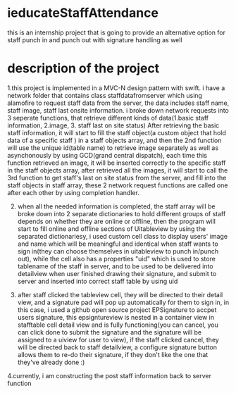 # ieducateStaffAttendance
this is an internship project that is going to provide an alternative option for staff punch in and punch out with signature handling as well

# description of the project

1.this project is implemented in a MVC-N design pattern with swift. i have a network folder that contains class staffdatafromserver which using alamofire to request staff data from the server, 
the data includes staff name, staff image, staff last onsite information. i broke down network requests into 3 seperate functions, that retrieve different kinds of data(1.basic staff information, 2.image, 3. staff last on site status)
After retrieving the basic staff information, it will start to fill the staff object(a custom object that hold data of a specific staff ) in a staff objects array, and then the 2nd function will use the unique id(table name) to retrieve image separately as well as 
asynchonously by using GCD(grand central dispatch), each time this function retrieved an image, it will be inserted correctly to the specific staff in the staff objects array, after retrieved all the images,
it will start to call the 3rd function to get staff's last on site status from the server, and fill into the staff objects in staff array, these 2 network request functions are called one after each other by using completion handler.

2. when all the needed information is completed, the staff array will be broke down into 2 separate dictionaries to hold different groups of staff depends on whether they are online or offline, then the program will start to fill online and offline sections of Uitableview by using the separated dictionariesy, i used custom cell class to display users' image
and name which will be meaningful and identical when staff wants to sign in(they can choose themselves in uitableview to punch in/punch out), while the cell also has a properties "uid" which is used to store tablename of the staff in server, and to be used to be delivered into detailview when user finished drawing their signature, 
and submit to server and inserted into correct staff table by using uid

3. after staff clicked the tableview cell, they will be directed to their detail view, and a signature pad will pop up automatically for them to sign in, in this case, i used a github 
open source project EPSignature to accpet users signature, this epsigntureview is nested in a container view in stafftable cell detail view and is fully functioning(you can cancel, you can click done to submit the signature and the signature will be assigned to a uiview for user to view), if the staff clicked cancel, they will be directed back to staff detailview,
a configure signature button allows them to re-do their signature, if they don't like the one that they've already done :)

4.currently, i am constructing the post staff information back to server function
